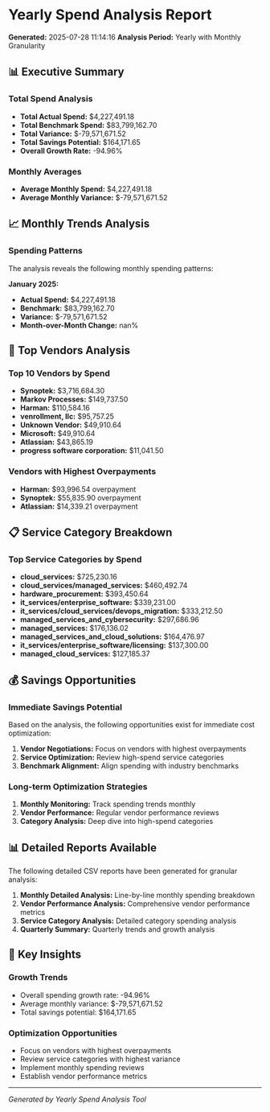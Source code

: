 # Yearly Spend Analysis Report

**Generated:** 2025-07-28 11:14:16
**Analysis Period:** Yearly with Monthly Granularity

## 📊 Executive Summary

### **Total Spend Analysis**
- **Total Actual Spend:** $4,227,491.18
- **Total Benchmark Spend:** $83,799,162.70
- **Total Variance:** $-79,571,671.52
- **Total Savings Potential:** $164,171.65
- **Overall Growth Rate:** -94.96%

### **Monthly Averages**
- **Average Monthly Spend:** $4,227,491.18
- **Average Monthly Variance:** $-79,571,671.52

## 📈 Monthly Trends Analysis

### **Spending Patterns**
The analysis reveals the following monthly spending patterns:


**January 2025:**
- **Actual Spend:** $4,227,491.18
- **Benchmark:** $83,799,162.70
- **Variance:** $-79,571,671.52
- **Month-over-Month Change:** nan%


## 🏢 Top Vendors Analysis

### **Top 10 Vendors by Spend**
- **Synoptek:** $3,716,684.30
- **Markov Processes:** $149,737.50
- **Harman:** $110,584.16
- **venrollment, llc:** $95,757.25
- **Unknown Vendor:** $49,910.64
- **Microsoft:** $49,910.64
- **Atlassian:** $43,865.19
- **progress software corporation:** $11,041.50


### **Vendors with Highest Overpayments**
- **Harman:** $93,996.54 overpayment
- **Synoptek:** $55,835.90 overpayment
- **Atlassian:** $14,339.21 overpayment


## 📋 Service Category Breakdown

### **Top Service Categories by Spend**
- **cloud_services:** $725,230.16
- **cloud_services/managed_services:** $460,492.74
- **hardware_procurement:** $393,450.64
- **it_services/enterprise_software:** $339,231.00
- **it_services/cloud_services/devops_migration:** $333,212.50
- **managed_services_and_cybersecurity:** $297,686.96
- **managed_services:** $176,136.02
- **managed_services_and_cloud_solutions:** $164,476.97
- **it_services/enterprise_software/licensing:** $137,300.00
- **managed_cloud_services:** $127,185.37


## 💰 Savings Opportunities

### **Immediate Savings Potential**
Based on the analysis, the following opportunities exist for immediate cost optimization:

1. **Vendor Negotiations:** Focus on vendors with highest overpayments
2. **Service Optimization:** Review high-spend service categories
3. **Benchmark Alignment:** Align spending with industry benchmarks

### **Long-term Optimization Strategies**
1. **Monthly Monitoring:** Track spending trends monthly
2. **Vendor Performance:** Regular vendor performance reviews
3. **Category Analysis:** Deep dive into high-spend categories

## 📊 Detailed Reports Available

The following detailed CSV reports have been generated for granular analysis:

1. **Monthly Detailed Analysis:** Line-by-line monthly spending breakdown
2. **Vendor Performance Analysis:** Comprehensive vendor performance metrics
3. **Service Category Analysis:** Detailed category spending analysis
4. **Quarterly Summary:** Quarterly trends and growth analysis

## 🎯 Key Insights

### **Growth Trends**
- Overall spending growth rate: -94.96%
- Average monthly variance: $-79,571,671.52
- Total savings potential: $164,171.65

### **Optimization Opportunities**
- Focus on vendors with highest overpayments
- Review service categories with highest variance
- Implement monthly spending reviews
- Establish vendor performance metrics

---
*Generated by Yearly Spend Analysis Tool*
